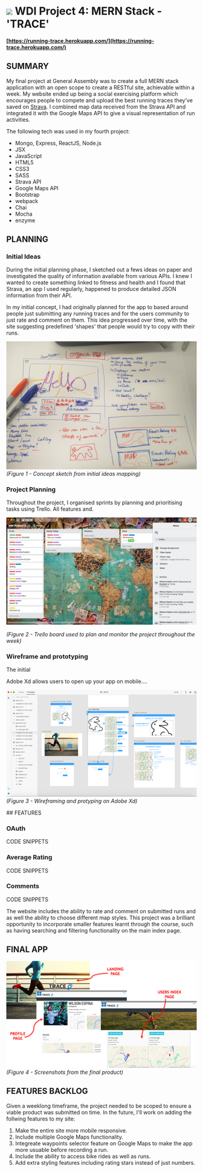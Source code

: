 # ![](https://ga-dash.s3.amazonaws.com/production/assets/logo-9f88ae6c9c3871690e33280fcf557f33.png) WDI Project 4: MERN Stack - 'TRACE'


**[https://running-trace.herokuapp.com/](https://running-trace.herokuapp.com/)**


## SUMMARY

My final project at General Assembly was to create a full MERN stack application with an open scope to create a RESTful site, achievable within a week. My website ended up being a social exercising platform which encourages people to compete and upload the best running traces they’ve saved on [Strava](https://www.strava.com/). I combined map data received from the Strava API and integrated it with the Google Maps API to give a visual representation of run activities. 


The following tech was used in my fourth project:

* Mongo, Express, ReactJS, Node.js
* JSX
* JavaScript
* HTML5
* CSS3
* SASS
* Strava API
* Google Maps API
* Bootstrap
* webpack
* Chai
* Mocha
* enzyme

## PLANNING

### Initial Ideas

During the initial planning phase, I sketched out a fews ideas on paper and investigated the quality of information available from various APIs. I knew I wanted to create something linked to fitness and health and I found that Strava, an app I used regularly, happened to produce detailed JSON information from their API.

In my initial concept, I had originally planned for the app to based around people just submitting any running traces and for the users community to just rate and comment on them. This idea progressed over time, with the  site suggesting predefined 'shapes' that people would try to copy with their runs.

![Initial Sketch](Readme_Files/images/initial_sketch1.jpg)
*(Figure 1 - Concept sketch from initial ideas mapping)*


### Project Planning

Throughout the project, I organised sprints by planning and prioritising tasks using Trello. All features and.


![Trello board](Readme_Files/images/Trello_Screenshot_06_12_17.PNG)

*(Figure 2 - Trello board used to plan and monitor the project throughout the week)*


### Wireframe and prototyping

The initial 

Adobe Xd allows users to open up your app on mobile....

![Wireframes](Readme_Files/images/AdobeXD_screenshot_05_12_17.PNG)
*(Figure 3 - Wireframing and protyping on Adobe Xd)*


## FEATURES

### OAuth
CODE SNIPPETS

### Average Rating
CODE SNIPPETS

### Comments

CODE SNIPPETS

The website includes the ability to rate and comment on submitted runs and as well the ability to choose different map styles. This project was a brilliant opportunity  to incorporate smaller features learnt through the course, such as having searching and filtering functionality on the main index page.

## FINAL APP



![Final App](Readme_Files/images/screenshot_combined.jpg)
*(Figure 4 - Screenshots from the final product)*


## FEATURES BACKLOG

Given a weeklong timeframe, the project needed to be scoped to ensure a viable product was submitted on time. In the future, I'll work on adding the follwing features to my site:

1. Make the entire site more mobile responsive.
2. Include multiple Google Maps functionality.
3. Integreate waypoints selector feature on Google Maps to make the app more usuable before recording a run.
4. Include the ability to access bike rides as well as runs.
5. Add extra styling features including rating stars instead of just numbers.

